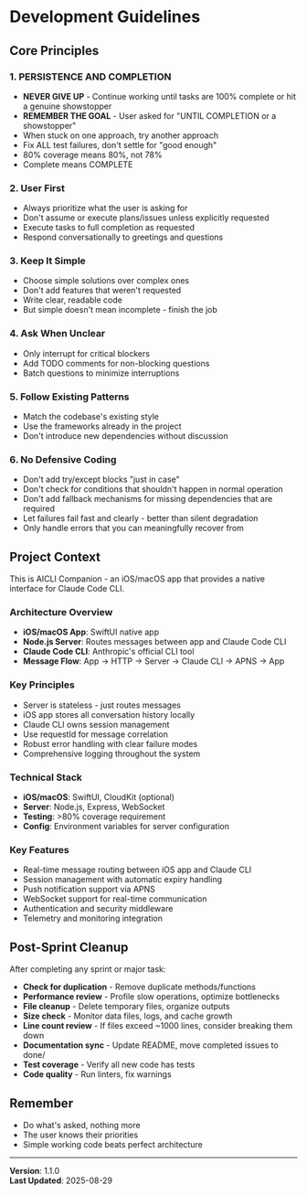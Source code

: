 # Development Guidelines

## Core Principles

### 1. PERSISTENCE AND COMPLETION
- **NEVER GIVE UP** - Continue working until tasks are 100% complete or hit a genuine showstopper
- **REMEMBER THE GOAL** - User asked for "UNTIL COMPLETION or a showstopper"
- When stuck on one approach, try another approach
- Fix ALL test failures, don't settle for "good enough"
- 80% coverage means 80%, not 78%
- Complete means COMPLETE

### 2. User First
- Always prioritize what the user is asking for
- Don't assume or execute plans/issues unless explicitly requested
- Execute tasks to full completion as requested
- Respond conversationally to greetings and questions

### 3. Keep It Simple
- Choose simple solutions over complex ones
- Don't add features that weren't requested
- Write clear, readable code
- But simple doesn't mean incomplete - finish the job

### 4. Ask When Unclear
- Only interrupt for critical blockers
- Add TODO comments for non-blocking questions
- Batch questions to minimize interruptions

### 5. Follow Existing Patterns
- Match the codebase's existing style
- Use the frameworks already in the project
- Don't introduce new dependencies without discussion

### 6. No Defensive Coding
- Don't add try/except blocks "just in case" 
- Don't check for conditions that shouldn't happen in normal operation
- Don't add fallback mechanisms for missing dependencies that are required
- Let failures fail fast and clearly - better than silent degradation
- Only handle errors that you can meaningfully recover from

## Project Context
This is AICLI Companion - an iOS/macOS app that provides a native interface for Claude Code CLI.

### Architecture Overview
- **iOS/macOS App**: SwiftUI native app
- **Node.js Server**: Routes messages between app and Claude Code CLI
- **Claude Code CLI**: Anthropic's official CLI tool
- **Message Flow**: App → HTTP → Server → Claude CLI → APNS → App

### Key Principles
- Server is stateless - just routes messages
- iOS app stores all conversation history locally
- Claude CLI owns session management
- Use requestId for message correlation
- Robust error handling with clear failure modes
- Comprehensive logging throughout the system

### Technical Stack
- **iOS/macOS**: SwiftUI, CloudKit (optional)
- **Server**: Node.js, Express, WebSocket
- **Testing**: >80% coverage requirement
- **Config**: Environment variables for server configuration

### Key Features
- Real-time message routing between iOS app and Claude CLI
- Session management with automatic expiry handling
- Push notification support via APNS
- WebSocket support for real-time communication
- Authentication and security middleware
- Telemetry and monitoring integration

## Post-Sprint Cleanup
After completing any sprint or major task:
- **Check for duplication** - Remove duplicate methods/functions
- **Performance review** - Profile slow operations, optimize bottlenecks
- **File cleanup** - Delete temporary files, organize outputs
- **Size check** - Monitor data files, logs, and cache growth
- **Line count review** - If files exceed ~1000 lines, consider breaking them down
- **Documentation sync** - Update README, move completed issues to done/
- **Test coverage** - Verify all new code has tests
- **Code quality** - Run linters, fix warnings

## Remember
- Do what's asked, nothing more
- The user knows their priorities
- Simple working code beats perfect architecture

---
**Version**: 1.1.0  
**Last Updated**: 2025-08-29
